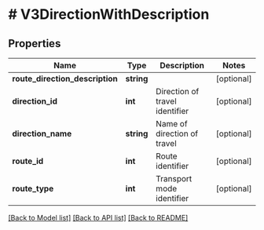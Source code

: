 # # V3DirectionWithDescription

## Properties

Name | Type | Description | Notes
------------ | ------------- | ------------- | -------------
**route_direction_description** | **string** |  | [optional]
**direction_id** | **int** | Direction of travel identifier | [optional]
**direction_name** | **string** | Name of direction of travel | [optional]
**route_id** | **int** | Route identifier | [optional]
**route_type** | **int** | Transport mode identifier | [optional]

[[Back to Model list]](../../README.md#models) [[Back to API list]](../../README.md#endpoints) [[Back to README]](../../README.md)
